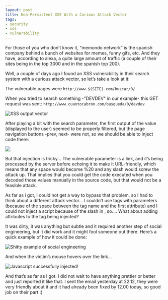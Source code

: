 ```yaml
---
layout: post
title: Non-Persistent XSS With a Curious Attack Vector
tags:
- security
- xss
- vulnerability
---
```


For those of you who don’t know it, “memondo network” is the spanish company
behind a bunch of websites for memes, funny gifs, etc. And they have, according
to alexa, a quite large amount of traffic (a couple of their sites being in the
top 3000 and in the spanish top 200).

Well, a couple of days ago I found an XSS vulnerability in their search system
with a curious attack vector, so let’s take a look at it:

The vulnerable pages were `http://www.$(SITE).com/buscar/0/`

When you tried to search something -"DEVDEV" in our example- this GET request
was sent: `http://www.cuantocabron.com/busqueda/0/devdev`

![XSS output vector](http://i.imgur.com/Q9kp2jp.png)

After playing a bit with the search parameter, the first output of the value
(displayed to the user) seemed to be properly filtered, but the page navigation
buttons -prev, next- were not, so we should be able to inject code there:

![](http://i.imgur.com/8Rl5jA9.png)

But that injection is tricky... The vulnerable parameter is a link, and it’s
being processed by the server before echoing it to make it URL-friendly, which
means that any space would become %20 and any slash would screw the attack up.
That implies that you could get the code executed when you decoded those values
manually in the source code, but that would not be a feasible attack. 

As far as i got, I could not get a way to bypass that problem, so I had to think
about a different attack vector... I couldn’t use tags with parameters (because
of the space between the tag name and the first attribute) and I could not inject
a script because of the slash in </script>, so.... What about adding attributes
to the tag being injected?

It was dirty, it was anything but subtle and it required another step of social
engineering, but it did work and it might fool someone out there. Here’s a quick
example of how it could be done:

![Shitty example of social engineering](http://i.imgur.com/Q2yfpwx.png)

And when the victim’s mouse hovers over the link...

![Javascript successfully injected!](http://i.imgur.com/yckV2UT.png)

And that’s as far as I got. I did not wait to have anything prettier or better
and just reported it like that. I sent the email yesterday at 22.12, they were
very friendly about it and it had already been fixed by 12.00 today, so good job
on their part :)
